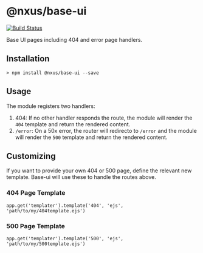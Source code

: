 # @nxus/base-ui

[![Build Status](https://travis-ci.org/nxus/base-ui.svg?branch=master)](https://travis-ci.org/nxus/base-ui)

Base UI pages including 404 and error page handlers.

## Installation

```
> npm install @nxus/base-ui --save
```

## Usage
The module registers two handlers:

1. 404: If no other handler responds the route, the module will render the `404` template and return the rendered content.
1. `/error`: On a 50x error, the router will redirecto to `/error` and the module will render the `500` template and return the rendered content.

## Customizing
If you want to provide your own 404 or 500 page, define the relevant new template. Base-ui will use these to handle the routes above.

### 404 Page Template
```
app.get('templater').template('404', 'ejs', 'path/to/my/404template.ejs')
```

### 500 Page Template
```
app.get('templater').template('500', 'ejs', 'path/to/my/500template.ejs')
```
